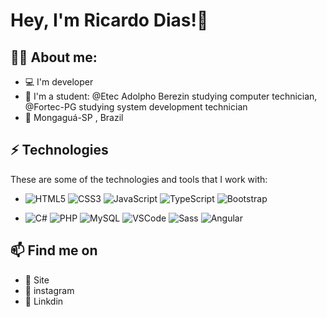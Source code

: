 
# Hey, I'm Ricardo Dias!👋

## 👨‍💻 About me: 


- 💻 I'm developer
- 📝 I'm a student: @Etec Adolpho Berezin studying computer technician, @Fortec-PG studying system development technician
- 📍 Mongaguá-SP , Brazil 


## ⚡ Technologies

   These are some of the technologies and tools that I work with:
  
 - ![HTML5](https://img.shields.io/badge/HTML5-E34F26?style=for-the-badge&logo=html5&logoColor=white) ![CSS3](https://img.shields.io/badge/CSS3-1572B6?style=for-the-badge&logo=css3&logoColor=white) 
 ![JavaScript](https://img.shields.io/badge/JavaScript-F7DF1E?style=for-the-badge&logo=javascript&logoColor=black) 
 ![TypeScript](https://img.shields.io/badge/TypeScript-007ACC?style=for-the-badge&logo=typescript&logoColor=white)
 ![Bootstrap](https://img.shields.io/badge/Bootstrap-563D7C?style=for-the-badge&logo=bootstrap&logoColor=white)



 - ![C#](https://img.shields.io/badge/C%23-239120?style=for-the-badge&logo=c-sharp&logoColor=white)
 ![PHP](https://img.shields.io/badge/PHP-777BB4?style=for-the-badge&logo=php&logoColor=white)
 ![MySQL](https://img.shields.io/badge/-MySQL-4479A1?style=flat-square&logo=mysql&logoColor=white)
![VSCode](https://img.shields.io/badge/-VSCode-007ACC?style=flat-square&logo=visual-studio-code&logoColor=white)
![Sass](https://img.shields.io/badge/-Sass-CC6699?style=flat-square&logo=sass&logoColor=white)
![Angular](https://img.shields.io/badge/Angular-DD0031?style=for-the-badge&logo=angular&logoColor=white)



## 📫 Find me on 

- 🚀  Site
- 📸 instagram
- 💼 Linkdin
